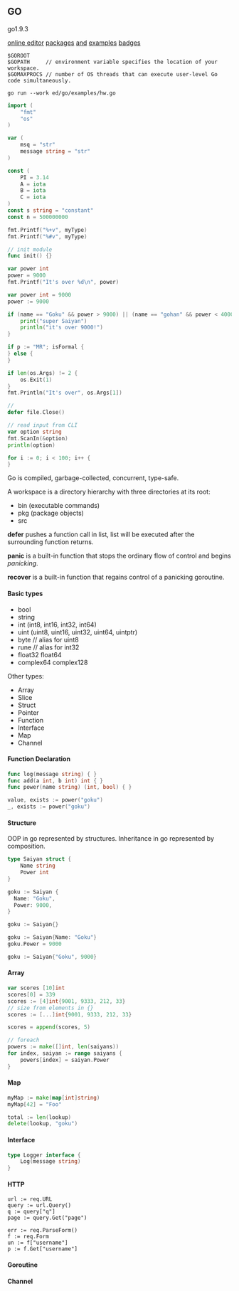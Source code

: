 GO
-

go1.9.3

[online editor](https://play.golang.org/)
[packages](https://golang.org/pkg/) [and](https://godoc.org/)
[examples](https://gobyexample.com/)
[badges](https://goreportcard.com/)

````
$GOROOT
$GOPATH     // environment variable specifies the location of your workspace.
$GOMAXPROCS // number of OS threads that can execute user-level Go code simultaneously.

go run --work ed/go/examples/hw.go
````

````go
import (
    "fmt"
    "os"
)

var (
    msq = "str"
    message string = "str"
)

const (
    PI = 3.14
    A = iota
    B = iota
    C = iota
)
const s string = "constant"
const n = 500000000

fmt.Printf("%+v", myType)
fmt.Printf("%#v", myType)

// init module
func init() {}

var power int
power = 9000
fmt.Printf("It's over %d\n", power)

var power int = 9000
power := 9000

if (name == "Goku" && power > 9000) || (name == "gohan" && power < 4000) {
    print("super Saiyan")
    println("it's over 9000!")
}

if p := "MR"; isFormal {
} else {
}

if len(os.Args) != 2 {
    os.Exit(1)
}
fmt.Println("It's over", os.Args[1])

//
defer file.Close()

// read input from CLI
var option string
fmt.ScanIn(&option)
println(option)

for i := 0; i < 100; i++ {
}
````

Go is compiled, garbage-collected, concurrent, type-safe.

A workspace is a directory hierarchy with three directories at its root:
* bin (executable commands)
* pkg (package objects)
* src

**defer** pushes a function call in list,
list will be executed after the surrounding function returns.

**panic** is a built-in function that stops the ordinary flow of control and begins *panicking*.

**recover** is a built-in function that regains control of a panicking goroutine.

#### Basic types

* bool
* string
* int (int8, int16, int32, int64)
* uint (uint8, uint16, uint32, uint64, uintptr)
* byte // alias for uint8
* rune // alias for int32
* float32 float64
* complex64 complex128

Other types:

* Array
* Slice
* Struct
* Pointer
* Function
* Interface
* Map
* Channel

#### Function Declaration

````go
func log(message string) { }
func add(a int, b int) int { }
func power(name string) (int, bool) { }

value, exists := power("goku")
_, exists := power("goku")
````

#### Structure

OOP in go represented by structures.
Inheritance in go represented by composition.

````go
type Saiyan struct {
    Name string
    Power int
}

goku := Saiyan {
  Name: "Goku",
  Power: 9000,
}

goku := Saiyan{}

goku := Saiyan{Name: "Goku"}
goku.Power = 9000

goku := Saiyan{"Goku", 9000}
````

#### Array

````go
var scores [10]int
scores[0] = 339
scores := [4]int{9001, 9333, 212, 33}
// size from elements in {}
scores := [...]int{9001, 9333, 212, 33}

scores = append(scores, 5)

// foreach
powers := make([]int, len(saiyans))
for index, saiyan := range saiyans {
    powers[index] = saiyan.Power
}
````

#### Map

````go
myMap := make(map[int]string)
myMap[42] = "Foo"

total := len(lookup)
delete(lookup, "goku")
````

#### Interface

````go
type Logger interface {
    Log(message string)
}
````

#### HTTP

````
url := req.URL
query := url.Query()
q := query["q"]
page := query.Get("page")

err := req.ParseForm()
f := req.Form
un := f["username"]
p := f.Get["username"]
````

#### Goroutine

#### Channel
